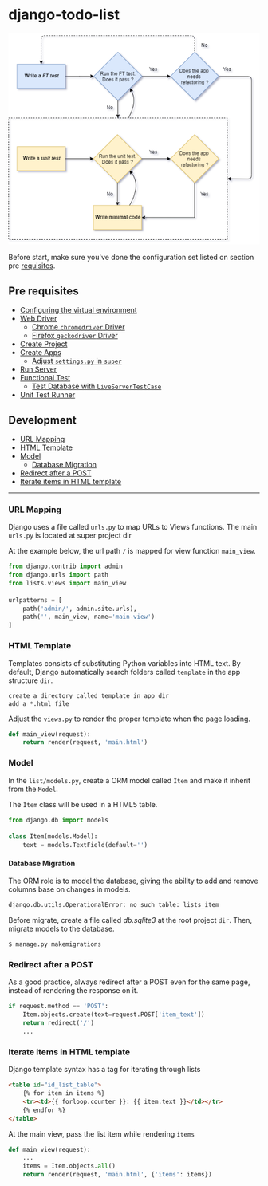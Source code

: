 # django-todo-list

![tdd-diagram](.images/img-1.png)

Before start, make sure you've done the configuration set listed on section pre [requisites](#pre-requisites). 

## Pre requisites 

* [Configuring the virtual environment](.doc/prerequisites.md#configuring-the-virtual-environment)
* [Web Driver](.doc/prerequisites.md#web-driver)
  * [Chrome `chromedriver` Driver](.doc/prerequisites.md#chromedriver-chrome)
  * [Firefox `geckodriver` Driver](.doc/prerequisites.md#geckodriver-firefox)
* [Create Project](.doc/prerequisites.md#create-project)
* [Create Apps](.doc/prerequisites.md#create-apps)
  * [Adjust `settings.py` in `super`](#.doc/prerequisites.md#adjust-settingspy-in-super)
* [Run Server](.doc/prerequisites.md#run-server)
* [Functional Test](.doc/prerequisites.md#functional-test)
  * [Test Database with `LiveServerTestCase`](.doc/prerequisites.md#test-database-with-liveservertestcase)
* [Unit Test Runner](.doc/prerequisites.md#unit-test-runner)

## Development
* [URL Mapping](#url-mapping)
* [HTML Template](#html-template)
* [Model](#model)
  * [Database Migration](#database-migration)
* [Redirect after a POST](#redirect-after-a-post)
* [Iterate items in HTML template](#iterate-items-in-html-template)
---

### URL Mapping

Django uses a file called `urls.py` to map URLs to Views functions. The main `urls.py` is located at super project dir

At the example below, the url path `/` is mapped for view function `main_view`.

```python
from django.contrib import admin
from django.urls import path
from lists.views import main_view

urlpatterns = [
    path('admin/', admin.site.urls),
    path('', main_view, name='main-view')
]
```

### HTML Template

Templates consists of substituting Python variables into HTML text. By default, Django automatically search folders 
called `template` in the app structure `dir`.

```text
create a directory called template in app dir
add a *.html file 
``` 

Adjust the `views.py` to render the proper template when the page loading. 

```python
def main_view(request):
    return render(request, 'main.html')

```

### Model

In the `list/models.py`, create a ORM model called `Item` and make it inherit from the `Model`.

The `Item` class will be used in a HTML5 table.

```python
from django.db import models

class Item(models.Model):
    text = models.TextField(default='')
 ```

#### Database Migration

The ORM role is to model the database, giving the ability to add and remove columns base on changes in models.

```bash
django.db.utils.OperationalError: no such table: lists_item
```

Before migrate, create a file called _db.sqlite3_ at the root project `dir`. Then, migrate models to the database. 

```bash
$ manage.py makemigrations
```

### Redirect after a POST

As a good practice, always redirect after a POST even for the same page, instead of rendering the response on it.

```python
if request.method == 'POST':
    Item.objects.create(text=request.POST['item_text'])
    return redirect('/')
    ...
```

### Iterate items in HTML template

Django template syntax has a tag for iterating through lists

```html
<table id="id_list_table">
    {% for item in items %}
    <tr><td>{{ forloop.counter }}: {{ item.text }}</td></tr>
    {% endfor %}
</table>
```

At the main view, pass the list item while rendering `items`

```python
def main_view(request):
    ...
    items = Item.objects.all()
    return render(request, 'main.html', {'items': items})
```